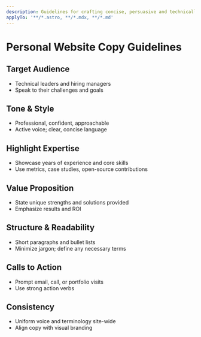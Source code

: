 ```yaml
---
description: Guidelines for crafting concise, persuasive and technically-driven copy for a software engineer's personal website.
applyTo: '**/*.astro, **/*.mdx, **/*.md'
---
```


# Personal Website Copy Guidelines

## Target Audience
- Technical leaders and hiring managers  
- Speak to their challenges and goals

## Tone & Style
- Professional, confident, approachable  
- Active voice; clear, concise language

## Highlight Expertise
- Showcase years of experience and core skills  
- Use metrics, case studies, open-source contributions

## Value Proposition
- State unique strengths and solutions provided  
- Emphasize results and ROI

## Structure & Readability
- Short paragraphs and bullet lists  
- Minimize jargon; define any necessary terms

## Calls to Action
- Prompt email, call, or portfolio visits  
- Use strong action verbs

## Consistency
- Uniform voice and terminology site-wide  
- Align copy with visual branding
